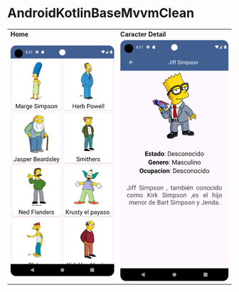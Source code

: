 # AndroidKotlinBaseMvvmClean


<table>
  <tr>
    <td><strong>Home</strong></td>
    <td><strong>Caracter Detail</strong></td>
  </tr>
  <tr>
    <td><img src="https://github.com/Orlandroid/Resources_Repos/blob/main/simpsonapp/characters.png" width="100%"></td>
    <td><img src="https://github.com/Orlandroid/Resources_Repos/blob/main/simpsonapp/character_detail.png" width="100%"></td> 
  </tr>
</table>
